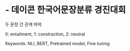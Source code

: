 # - 데이콘 한국어문장분류 경진대회
두 문장 간 관계 파악

0: entailment, 1: constraction, 2: neutral


Keywords: NLI, BERT, Pretrained model, Fine tuning

